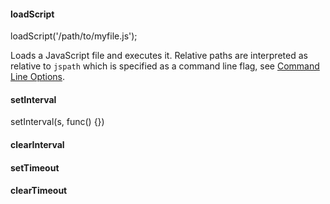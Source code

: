 
#### loadScript

loadScript('/path/to/myfile.js');

Loads a JavaScript file and executes it. Relative paths are interpreted as relative to `jspath` which is specified as a command line flag, see [Command Line Options](./Command-Line-Options).

#### setInterval

setInterval(s, func() {})

#### clearInterval
#### setTimeout
#### clearTimeout
